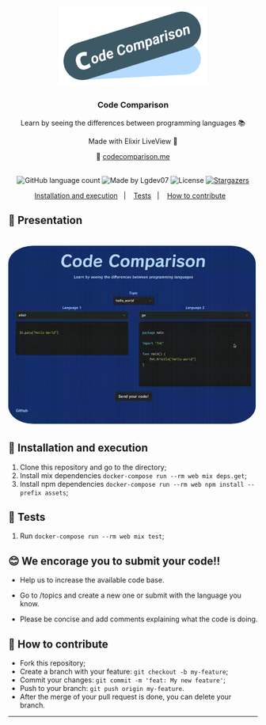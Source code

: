 <h1 align="center">
      <img alt="Code Comparison" title="Code Comparison" src=".github/logo.png" width="300px" />
</h1>

<h3 align="center">
  Code Comparison
</h3>

<p align="center">Learn by seeing the differences between programming languages 📚</p>
<p align="center">Made with Elixir LiveView 🚀</p>

<div align="center">
🔗 <a href="https://www.codecomparison.me">codecomparison.me</a>
</div>
<br/>

<p align="center">
  <img alt="GitHub language count" src="https://img.shields.io/github/languages/count/Lgdev07/code_comparison?color=%2304D361">

  <img alt="Made by Lgdev07" src="https://img.shields.io/badge/made%20by-Lgdev07-%2304D361">

  <img alt="License" src="https://img.shields.io/badge/license-MIT-%2304D361">

  <a href="https://github.com/Lgdev07/code_comparison/stargazers">
    <img alt="Stargazers" src="https://img.shields.io/github/stars/Lgdev07/code_comparison?style=social">
  </a>
</p>

<p align="center">
  <a href="#-installation-and-execution">Installation and execution</a>&nbsp;&nbsp;&nbsp;|&nbsp;&nbsp;&nbsp;
  <a href="#-tests">Tests</a>&nbsp;&nbsp;&nbsp;|&nbsp;&nbsp;&nbsp;
  <a href="#-how-to-contribute">How to contribute</a>&nbsp;&nbsp;&nbsp;
</p>


## 🎉 Presentation

<h1 align="left">
  <img style="border-radius: 10%;"src=".github/code_comparison.gif" width="500" />
</h1>

## 🚀 Installation and execution

1. Clone this repository and go to the directory;
2. Install mix dependencies `docker-compose run --rm web mix deps.get`;
5. Install npm dependencies `docker-compose run --rm web npm install --prefix assets`;

## 🧪 Tests

1. Run `docker-compose run --rm web mix test`;

## 😊 We encorage you to submit your code!!

- Help us to increase the available code base.

- Go to /topics and create a new one or submit with the language you know.

- Please be concise and add comments explaining what the code is doing.

## 🤔 How to contribute

- Fork this repository;
- Create a branch with your feature: `git checkout -b my-feature`;
- Commit your changes: `git commit -m 'feat: My new feature'`;
- Push to your branch: `git push origin my-feature`.
- After the merge of your pull request is done, you can delete your branch.

---
